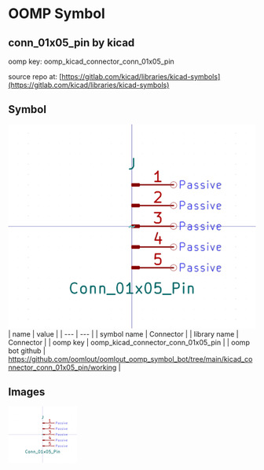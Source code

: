 # OOMP Symbol  
## conn_01x05_pin  by kicad  
  
oomp key: oomp_kicad_connector_conn_01x05_pin  
  
source repo at: [https://gitlab.com/kicad/libraries/kicad-symbols](https://gitlab.com/kicad/libraries/kicad-symbols)  
## Symbol  
  
[![working.png](working_600.png)](working.png)  
| name | value | 
| --- | --- | 
| symbol name | Connector | 
| library name | Connector | 
| oomp key | oomp_kicad_connector_conn_01x05_pin | 
| oomp bot github | https://github.com/oomlout/oomlout_oomp_symbol_bot/tree/main/kicad_connector_conn_01x05_pin/working | 
## Images  
  
[![working.png](working_140.png)](working.png)  
